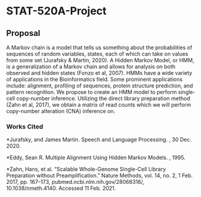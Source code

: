 # STAT-520A-Project

## Proposal

A Markov chain is a model that tells us something about the probabilities of sequences of random variables,
states, each of which can take on values from some set (Jurafsky & Martin, 2020). A Hidden Markov Model, or HMM, is a generalization of a Markov chain and allows for analysis on both observed and hidden states (Fonzo et al, 2007). HMMs have a wide variety of applications in the Bioinformatics field. Some prominent applications include: alignment, profiling of sequences, protein structure prediction, and pattern recognition. We propose to create an HMM model to perform single-cell copy-number inference. Utilizing the direct library preparation method (Zahn et al, 2017), we obtain a matrix of read counts which we will perform copy-number alteration (CNA) inference on.

### Works Cited

*Jurafsky, and James Martin. Speech and Language Processing. , 30 Dec. 2020.

*Eddy, Sean R. Multiple Alignment Using Hidden Markov Models. , 1995.

*Zahn, Hans, et al. “Scalable Whole-Genome Single-Cell Library Preparation without           Preamplification.” Nature Methods, vol. 14, no. 2, 1 Feb. 2017, pp. 167–173,              pubmed.ncbi.nlm.nih.gov/28068316/, 10.1038/nmeth.4140. Accessed 11 Feb. 2021.